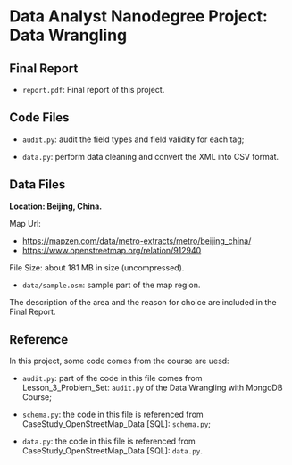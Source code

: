 # Data Analyst Nanodegree Project: Data Wrangling

## Final Report

- `report.pdf`: Final report of this project.


## Code Files

- `audit.py`: audit the field types and field validity for each tag;

- `data.py`: perform data cleaning and convert the XML into CSV format.


## Data Files

**Location: Beijing, China.**

Map Url:

- https://mapzen.com/data/metro-extracts/metro/beijing_china/
- https://www.openstreetmap.org/relation/912940

File Size: about 181 MB in size (uncompressed).

- `data/sample.osm`: sample part of the map region.

The description of the area and the reason for choice are included in the Final Report.


## Reference

In this project, some code comes from the course are uesd:

- `audit.py`: part of the code in this file comes from Lesson_3_Problem_Set: `audit.py` of the Data Wrangling with MongoDB Course;

- `schema.py`: the code in this file is referenced from CaseStudy_OpenStreetMap_Data [SQL]: `schema.py`;

- `data.py`: the code in this file is referenced from CaseStudy_OpenStreetMap_Data [SQL]: `data.py`.

